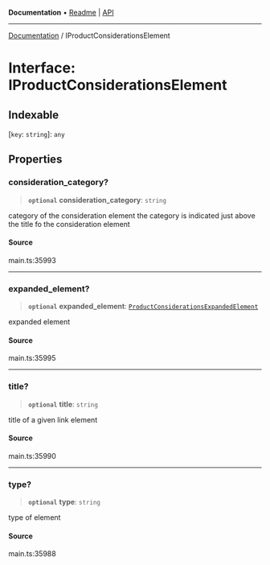 **Documentation** • [Readme](../README.md) \| [API](../globals.md)

***

[Documentation](../README.md) / IProductConsiderationsElement

# Interface: IProductConsiderationsElement

## Indexable

 \[`key`: `string`\]: `any`

## Properties

### consideration\_category?

> **`optional`** **consideration\_category**: `string`

category of the consideration element
the category is indicated just above the title fo the consideration element

#### Source

main.ts:35993

***

### expanded\_element?

> **`optional`** **expanded\_element**: [`ProductConsiderationsExpandedElement`](../classes/ProductConsiderationsExpandedElement.md)

expanded element

#### Source

main.ts:35995

***

### title?

> **`optional`** **title**: `string`

title of a given link element

#### Source

main.ts:35990

***

### type?

> **`optional`** **type**: `string`

type of element

#### Source

main.ts:35988
